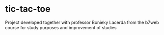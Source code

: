 # tic-tac-toe
Project developed together with professor Bonieky Lacerda from the b7web course for study purposes and improvement of studies
